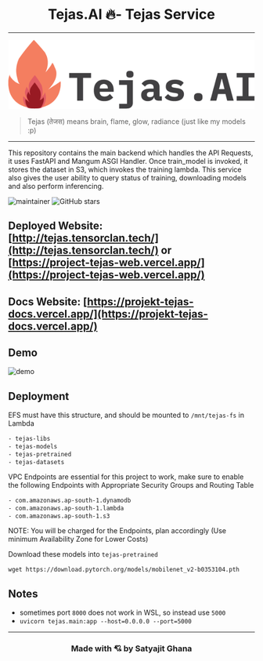 <h1 align="center">Tejas.AI 🔥- Tejas Service</h1>

---

<div align="center">
<img src="logo/logo-whitemdpi.png" >
</div>

> Tejas (तेजस) means brain, flame, glow, radiance (just like my models :p)

---

This repository contains the main backend which handles the API Requests, it uses FastAPI and Mangum ASGI Handler. Once train_model is invoked, it stores the dataset in S3, which invokes the training lambda. This service also gives the user ability to query status of training, downloading models and also perform inferencing.

![maintainer](https://img.shields.io/badge/maintainer-shadowleaf-blue)
![GitHub stars](https://img.shields.io/github/stars/ProjektTejas/tejas-ml-service?style=social)

## Deployed Website: [http://tejas.tensorclan.tech/](http://tejas.tensorclan.tech/) or [https://project-tejas-web.vercel.app/](https://project-tejas-web.vercel.app/)

## Docs Website: [https://projekt-tejas-docs.vercel.app/](https://projekt-tejas-docs.vercel.app/)

## Demo

![demo](tejas-demo.gif)

## Deployment

EFS must have this structure, and should be mounted to `/mnt/tejas-fs` in Lambda

```text
- tejas-libs
- tejas-models
- tejas-pretrained
- tejas-datasets
```

VPC Endpoints are essential for this project to work, make sure to enable the following Endpoints with Appropriate Security Groups and Routing Table

```text
- com.amazonaws.ap-south-1.dynamodb
- com.amazonaws.ap-south-1.lambda
- com.amazonaws.ap-south-1.s3
```

NOTE: You will be charged for the Endpoints, plan accordingly (Use minimum Availability Zone for Lower Costs)

Download these models into `tejas-pretrained`

 ```shell script
 wget https://download.pytorch.org/models/mobilenet_v2-b0353104.pth
 ```

## Notes

- sometimes port `8000` does not work in WSL, so instead use `5000`
- `uvicorn tejas.main:app --host=0.0.0.0 --port=5000`

---

<h3 align="center">Made with 💘 by Satyajit Ghana</h3>
